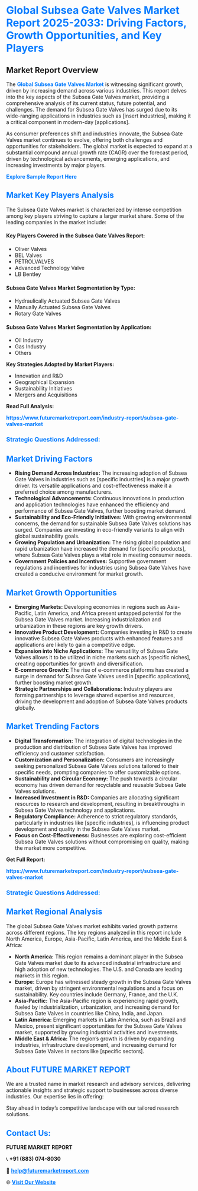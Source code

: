 <h1 style="color: #007BFF;">Global Subsea Gate Valves Market Report 2025-2033: Driving Factors, Growth Opportunities, and Key Players</h1>

<section id="overview">
<h2>Market Report Overview</h2>
<p>The <a href="https://www.futuremarketreport.com/industry-report/subsea-gate-valves-market" style="color: #007BFF; text-decoration: none;"><strong>Global Subsea Gate Valves Market</strong></a> is witnessing significant growth, driven by increasing demand across various industries. This report delves into the key aspects of the Subsea Gate Valves market, providing a comprehensive analysis of its current status, future potential, and challenges. The demand for Subsea Gate Valves has surged due to its wide-ranging applications in industries such as [insert industries], making it a critical component in modern-day [applications].</p>
<p>As consumer preferences shift and industries innovate, the Subsea Gate Valves market continues to evolve, offering both challenges and opportunities for stakeholders. The global market is expected to expand at a substantial compound annual growth rate (CAGR) over the forecast period, driven by technological advancements, emerging applications, and increasing investments by major players.</p>
</section>

<section id="overview">
<p><a href="https://www.futuremarketreport.com/request-sample/reportId=92430" style="color: #007BFF; text-decoration: none;"><strong>Explore Sample Report Here</strong></a></p>
</section>

<section id="key-players">
<h2 style="color: #007BFF;">Market Key Players Analysis</h2>
<p>The Subsea Gate Valves market is characterized by intense competition among key players striving to capture a larger market share. Some of the leading companies in the market include:</p>
<h4>Key Players Covered in the Subsea Gate Valves Report:</h4>
<ul><li>Oliver Valves</li><li>BEL Valves</li><li>PETROLVALVES</li><li>Advanced Technology Valve</li><li>LB Bentley</li></ul>
<h4>Subsea Gate Valves Market Segmentation by Type:</h4>
<ul><li>Hydraulically Actuated Subsea Gate Valves</li><li>Manually Actuated Subsea Gate Valves</li><li>Rotary Gate Valves</li></ul>

<h4>Subsea Gate Valves Market Segmentation by Application:</h4>
<ul><li>Oil Industry</li><li>Gas Industry</li><li>Others</li></ul>
<p><strong>Key Strategies Adopted by Market Players:</strong></p>
<ul>
<li>Innovation and R&D</li>
<li>Geographical Expansion</li>
<li>Sustainability Initiatives</li>
<li>Mergers and Acquisitions</li>
</ul>
</section>

<section>
<p><strong>Read Full Analysis: </strong></p><a href="https://www.futuremarketreport.com/industry-report/subsea-gate-valves-market" style="color: #007BFF; text-decoration: none;"><strong>https://www.futuremarketreport.com/industry-report/subsea-gate-valves-market</strong></a>
<h3 style="color: #007BFF;">Strategic Questions Addressed:</h3>
</section>

<section id="driving-factors">
<h2 style="color: #007BFF;">Market Driving Factors</h2>
<ul>
<li><strong>Rising Demand Across Industries:</strong> The increasing adoption of Subsea Gate Valves in industries such as [specific industries] is a major growth driver. Its versatile applications and cost-effectiveness make it a preferred choice among manufacturers.</li>
<li><strong>Technological Advancements:</strong> Continuous innovations in production and application technologies have enhanced the efficiency and performance of Subsea Gate Valves, further boosting market demand.</li>
<li><strong>Sustainability and Eco-Friendly Initiatives:</strong> With growing environmental concerns, the demand for sustainable Subsea Gate Valves solutions has surged. Companies are investing in eco-friendly variants to align with global sustainability goals.</li>
<li><strong>Growing Population and Urbanization:</strong> The rising global population and rapid urbanization have increased the demand for [specific products], where Subsea Gate Valves plays a vital role in meeting consumer needs.</li>
<li><strong>Government Policies and Incentives:</strong> Supportive government regulations and incentives for industries using Subsea Gate Valves have created a conducive environment for market growth.</li>
</ul>
</section>

<section id="growth-opportunities">
<h2 style="color: #007BFF;">Market Growth Opportunities</h2>
<ul>
<li><strong>Emerging Markets:</strong> Developing economies in regions such as Asia-Pacific, Latin America, and Africa present untapped potential for the Subsea Gate Valves market. Increasing industrialization and urbanization in these regions are key growth drivers.</li>
<li><strong>Innovative Product Development:</strong> Companies investing in R&D to create innovative Subsea Gate Valves products with enhanced features and applications are likely to gain a competitive edge.</li>
<li><strong>Expansion into Niche Applications:</strong> The versatility of Subsea Gate Valves allows it to be utilized in niche markets such as [specific niches], creating opportunities for growth and diversification.</li>
<li><strong>E-commerce Growth:</strong> The rise of e-commerce platforms has created a surge in demand for Subsea Gate Valves used in [specific applications], further boosting market growth.</li>
<li><strong>Strategic Partnerships and Collaborations:</strong> Industry players are forming partnerships to leverage shared expertise and resources, driving the development and adoption of Subsea Gate Valves products globally.</li>
</ul>
</section>

<section id="trending-factors">
<h2 style="color: #007BFF;">Market Trending Factors</h2>
<ul>
<li><strong>Digital Transformation:</strong> The integration of digital technologies in the production and distribution of Subsea Gate Valves has improved efficiency and customer satisfaction.</li>
<li><strong>Customization and Personalization:</strong> Consumers are increasingly seeking personalized Subsea Gate Valves solutions tailored to their specific needs, prompting companies to offer customizable options.</li>
<li><strong>Sustainability and Circular Economy:</strong> The push towards a circular economy has driven demand for recyclable and reusable Subsea Gate Valves solutions.</li>
<li><strong>Increased Investment in R&D:</strong> Companies are allocating significant resources to research and development, resulting in breakthroughs in Subsea Gate Valves technology and applications.</li>
<li><strong>Regulatory Compliance:</strong> Adherence to strict regulatory standards, particularly in industries like [specific industries], is influencing product development and quality in the Subsea Gate Valves market.</li>
<li><strong>Focus on Cost-Effectiveness:</strong> Businesses are exploring cost-efficient Subsea Gate Valves solutions without compromising on quality, making the market more competitive.</li>
</ul>
</section>

<section>
<p><strong>Get Full Report: </strong></p><a href="https://www.futuremarketreport.com/industry-report/subsea-gate-valves-market" style="color: #007BFF; text-decoration: none;"><strong>https://www.futuremarketreport.com/industry-report/subsea-gate-valves-market</strong></a>
<h3 style="color: #007BFF;">Strategic Questions Addressed:</h3>
</section>


<section id="regional-analysis">
<h2 style="color: #007BFF;">Market Regional Analysis</h2>
<p>The global Subsea Gate Valves market exhibits varied growth patterns across different regions. The key regions analyzed in this report include North America, Europe, Asia-Pacific, Latin America, and the Middle East & Africa:</p>
<ul>
<li><strong>North America:</strong> This region remains a dominant player in the Subsea Gate Valves market due to its advanced industrial infrastructure and high adoption of new technologies. The U.S. and Canada are leading markets in this region.</li>
<li><strong>Europe:</strong> Europe has witnessed steady growth in the Subsea Gate Valves market, driven by stringent environmental regulations and a focus on sustainability. Key countries include Germany, France, and the U.K.</li>
<li><strong>Asia-Pacific:</strong> The Asia-Pacific region is experiencing rapid growth, fueled by industrialization, urbanization, and increasing demand for Subsea Gate Valves in countries like China, India, and Japan.</li>
<li><strong>Latin America:</strong> Emerging markets in Latin America, such as Brazil and Mexico, present significant opportunities for the Subsea Gate Valves market, supported by growing industrial activities and investments.</li>
<li><strong>Middle East & Africa:</strong> The region’s growth is driven by expanding industries, infrastructure development, and increasing demand for Subsea Gate Valves in sectors like [specific sectors].</li>
</ul>
</section>

<footer>
<h2 style="color: #007BFF;">About FUTURE MARKET REPORT</h2>
<p>We are a trusted name in market research and advisory services, delivering actionable insights and strategic support to businesses across diverse industries. Our expertise lies in offering:</p>

<p>Stay ahead in today’s competitive landscape with our tailored research solutions.</p>

<h2 style="color: #007BFF;">Contact Us:</h2>
<p><strong>FUTURE MARKET REPORT</strong></p>
<p>📞 <strong>+91 (883) 074-8030</strong></p>
<p>📧 <strong><a href="mailto:help@futuremarketreport.com" style="color: #007BFF;">help@futuremarketreport.com</a></strong></p>
<p>🌐 <strong><a href="https://www.futuremarketreport.com/" style="color: #007BFF;">Visit Our Website</a></strong></p>
</footer>